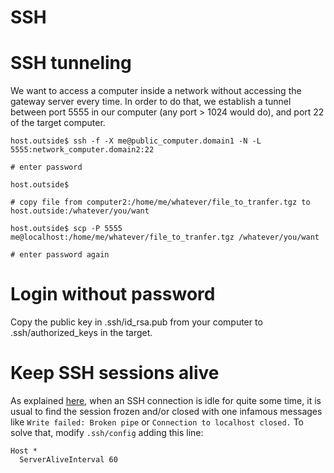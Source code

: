 # SSH

# SSH tunneling

We want to access a computer inside a network without accessing the gateway server every time. In order to do that, we establish a tunnel between port 5555 in our computer (any port > 1024 would do), and port 22 of the target computer.

```
host.outside$ ssh -f -X me@public_computer.domain1 -N -L 5555:network_computer.domain2:22

# enter password

host.outside$

# copy file from computer2:/home/me/whatever/file_to_tranfer.tgz to host.outside:/whatever/you/want

host.outside$ scp -P 5555 me@localhost:/home/me/whatever/file_to_tranfer.tgz /whatever/you/want

# enter password again
```

# Login without password

Copy the public key in .ssh/id_rsa.pub from your computer to .ssh/authorized_keys in the target.

# Keep SSH sessions alive

As explained [here](https://sysadmincasts.com/episodes/39-cli-monday-how-to-keep-your-ssh-sessions-alive), when an SSH connection is idle for quite some time, it is usual to find the session frozen and/or closed with one infamous messages like `Write failed: Broken pipe`
or `Connection to localhost closed.` To solve that, modify `.ssh/config` adding this line:

```
Host *
  ServerAliveInterval 60
```
